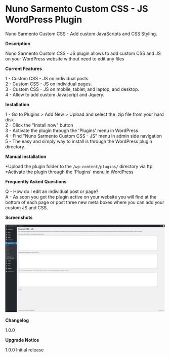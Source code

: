 #  Nuno Sarmento Custom CSS - JS WordPress Plugin


Nuno Sarmento Custom CSS - Add custom JavaScripts and CSS Styling.


**Description**

Nuno Sarmento Custom CSS - JS plugin allows to add custom CSS and JS on your WordPress website without need to edit any files



**Current Features**

1 -  Custom CSS - JS on individual posts. <br />
2 -  Custom CSS - JS on individual pages. <br />
3 -  Custom CSS - JS on mobile, tablet, and laptop, and desktop. <br />
4 -  Allow to add custom Javascript and Jquery. <br />



**Installation**

1 - Go to Plugins > Add New > Upload and select the .zip file from your hard disk <br />
2 - Click the "Install now" button <br />
3 - Activate the plugin through the 'Plugins' menu in WordPress <br />
4 - Find "Nuno Sarmento Custom CSS - JS" menu in admin side navigation <br />
5 - The easy and simply way to install is through the WordPress plugin directory. <br />



**Manual installation**

*Upload the plugin folder to the `/wp-content/plugins/` directory via ftp
*Activate the plugin through the 'Plugins' menu in WordPress



**Frequently Asked Questions**

Q - How do I edit an individual post or page? <br />
A - As soon you got the plugin active on your website you will find at the bottom of each page or post three new meta boxes where you can add your custom JS and CSS.



**Screenshots**

![Nuno Sarmento custom CSS - JS](https://github.com/nfsarmento/nuno-sarmento-custom-css-js/blob/master/assets/images/screenshot-1.png "Optional title")



**Changelog**

1.0.0

**Upgrade Notice**

1.0.0
Initial release
